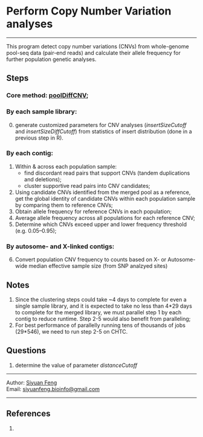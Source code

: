 # Perform Copy Number Variation analyses

----
This program detect copy number variations (CNVs) from whole-genome pool-seq data (pair-end reads) and calculate their allele frequency for further population genetic analyses.

## Steps
### Core method: [poolDiffCNV][1];
### By each sample library:
0. generate customized parameters for CNV analyses (*insertSizeCutoff* and *insertSizeDiffCutoff*) from statistics of insert distribution (done in a previous step in R).

### By each contig:
1. Within & across each population sample:
    * find discordant read pairs that support CNVs (tandem duplications and deletions);
    * cluster supportive read pairs into CNV candidates;
2. Using candidate CNVs identified from the merged pool as a reference, get the global identity of candidate CNVs within each population sample by comparing them to reference CNVs;
3. Obtain allele frequency for reference CNVs in each population;
4. Average allele frequency across all populations for each reference CNV;
5. Determine which CNVs exceed upper and lower frequency threshold (e.g. 0.05–0.95);
### By autosome- and X-linked contigs:
6. Convert population CNV frequency to counts based on X- or Autosome-wide median effective sample size (from SNP analzyed sites)

## Notes
1. Since the clustering steps could take ~4 days to complete for even a single sample library, and it is expected to take no less than 4*29 days to complete for the merged library, we must parallel step 1 by each contig to reduce runtime. Step 2-5 would also benefit from paralleling;
2. For best performance of parallelly running tens of thousands of jobs (29*546), we need to run step 2-5 on CHTC.

## Questions
1. determine the value of parameter *distanceCutoff*


----
Author: [Siyuan Feng](https://scholar.google.com/citations?user=REHFXSsAAAAJ&hl)  
Email: siyuanfeng.bioinfo@gmail.com

----
## References
1. [1]: https://github.com/Sfeng666/poolDiffCNV (poolDiffCNV git repo)